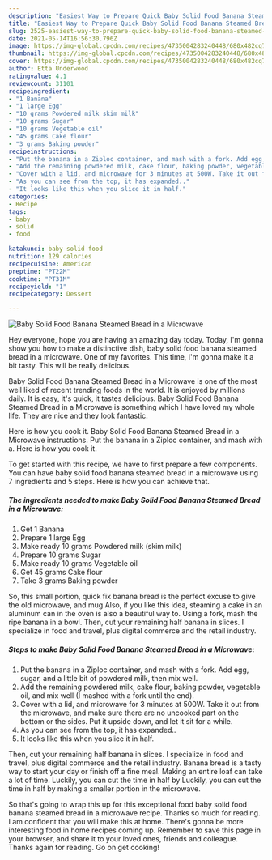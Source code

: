 ```yaml
---
description: "Easiest Way to Prepare Quick Baby Solid Food Banana Steamed Bread in a Microwave"
title: "Easiest Way to Prepare Quick Baby Solid Food Banana Steamed Bread in a Microwave"
slug: 2525-easiest-way-to-prepare-quick-baby-solid-food-banana-steamed-bread-in-a-microwave
date: 2021-05-14T16:56:30.796Z
image: https://img-global.cpcdn.com/recipes/4735004283240448/680x482cq70/baby-solid-food-banana-steamed-bread-in-a-microwave-recipe-main-photo.jpg
thumbnail: https://img-global.cpcdn.com/recipes/4735004283240448/680x482cq70/baby-solid-food-banana-steamed-bread-in-a-microwave-recipe-main-photo.jpg
cover: https://img-global.cpcdn.com/recipes/4735004283240448/680x482cq70/baby-solid-food-banana-steamed-bread-in-a-microwave-recipe-main-photo.jpg
author: Etta Underwood
ratingvalue: 4.1
reviewcount: 31101
recipeingredient:
- "1 Banana"
- "1 large Egg"
- "10 grams Powdered milk skim milk"
- "10 grams Sugar"
- "10 grams Vegetable oil"
- "45 grams Cake flour"
- "3 grams Baking powder"
recipeinstructions:
- "Put the banana in a Ziploc container, and mash with a fork. Add egg, sugar, and a little bit of powdered milk, then mix well."
- "Add the remaining powdered milk, cake flour, baking powder, vegetable oil, and mix well (I mashed with a fork until the end)."
- "Cover with a lid, and microwave for 3 minutes at 500W. Take it out from the microwave, and make sure there are no uncooked part on the bottom or the sides. Put it upside down, and let it sit for a while."
- "As you can see from the top, it has expanded.."
- "It looks like this when you slice it in half."
categories:
- Recipe
tags:
- baby
- solid
- food

katakunci: baby solid food 
nutrition: 129 calories
recipecuisine: American
preptime: "PT22M"
cooktime: "PT31M"
recipeyield: "1"
recipecategory: Dessert

---
```



![Baby Solid Food Banana Steamed Bread in a Microwave](https://img-global.cpcdn.com/recipes/4735004283240448/680x482cq70/baby-solid-food-banana-steamed-bread-in-a-microwave-recipe-main-photo.jpg)

Hey everyone, hope you are having an amazing day today. Today, I'm gonna show you how to make a distinctive dish, baby solid food banana steamed bread in a microwave. One of my favorites. This time, I'm gonna make it a bit tasty. This will be really delicious.

Baby Solid Food Banana Steamed Bread in a Microwave is one of the most well liked of recent trending foods in the world. It is enjoyed by millions daily. It is easy, it's quick, it tastes delicious. Baby Solid Food Banana Steamed Bread in a Microwave is something which I have loved my whole life. They are nice and they look fantastic.

Here is how you cook it. Baby Solid Food Banana Steamed Bread in a Microwave instructions. Put the banana in a Ziploc container, and mash with a. Here is how you cook it.


To get started with this recipe, we have to first prepare a few components. You can have baby solid food banana steamed bread in a microwave using 7 ingredients and 5 steps. Here is how you can achieve that.

<!--inarticleads1-->

##### The ingredients needed to make Baby Solid Food Banana Steamed Bread in a Microwave:

1. Get 1 Banana
1. Prepare 1 large Egg
1. Make ready 10 grams Powdered milk (skim milk)
1. Prepare 10 grams Sugar
1. Make ready 10 grams Vegetable oil
1. Get 45 grams Cake flour
1. Take 3 grams Baking powder


So, this small portion, quick fix banana bread is the perfect excuse to give the old microwave, and mug Also, if you like this idea, steaming a cake in an aluminum can in the oven is also a beautiful way to. Using a fork, mash the ripe banana in a bowl. Then, cut your remaining half banana in slices. I specialize in food and travel, plus digital commerce and the retail industry. 

<!--inarticleads2-->

##### Steps to make Baby Solid Food Banana Steamed Bread in a Microwave:

1. Put the banana in a Ziploc container, and mash with a fork. Add egg, sugar, and a little bit of powdered milk, then mix well.
1. Add the remaining powdered milk, cake flour, baking powder, vegetable oil, and mix well (I mashed with a fork until the end).
1. Cover with a lid, and microwave for 3 minutes at 500W. Take it out from the microwave, and make sure there are no uncooked part on the bottom or the sides. Put it upside down, and let it sit for a while.
1. As you can see from the top, it has expanded..
1. It looks like this when you slice it in half.


Then, cut your remaining half banana in slices. I specialize in food and travel, plus digital commerce and the retail industry. Banana bread is a tasty way to start your day or finish off a fine meal. Making an entire loaf can take a lot of time. Luckily, you can cut the time in half by Luckily, you can cut the time in half by making a smaller portion in the microwave. 

So that's going to wrap this up for this exceptional food baby solid food banana steamed bread in a microwave recipe. Thanks so much for reading. I am confident that you will make this at home. There's gonna be more interesting food in home recipes coming up. Remember to save this page in your browser, and share it to your loved ones, friends and colleague. Thanks again for reading. Go on get cooking!
